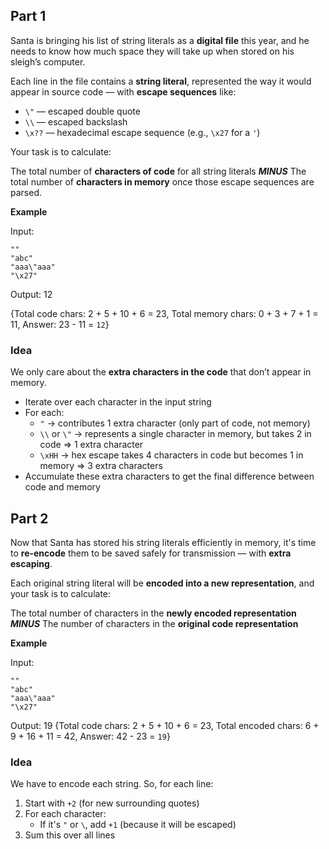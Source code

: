## Part 1

Santa is bringing his list of string literals as a **digital file** this year, and he needs to know how much space they will take up when stored on his sleigh’s computer.

Each line in the file contains a **string literal**, represented the way it would appear in source code — with **escape sequences** like:

- `\"` — escaped double quote  
- `\\` — escaped backslash  
- `\x??` — hexadecimal escape sequence (e.g., `\x27` for a `'`)

Your task is to calculate:

The total number of **characters of code** for all string literals ***MINUS***   The total number of **characters in memory** once those escape sequences are parsed.

**Example**

Input:
```
""
"abc"
"aaa\"aaa"
"\x27"
```
Output: 12 

{Total code chars: 2 + 5 + 10 + 6 = 23, Total memory chars: 0 + 3 + 7 + 1 = 11, Answer: 23 - 11 = `12`}

### Idea

We only care about the **extra characters in the code** that don’t appear in memory.

- Iterate over each character in the input string
- For each:
  - `"` → contributes 1 extra character (only part of code, not memory)
  - `\\` or `\"` → represents a single character in memory, but takes 2 in code ⇒ 1 extra character
  - `\xHH` → hex escape takes 4 characters in code but becomes 1 in memory ⇒ 3 extra characters
- Accumulate these extra characters to get the final difference between code and memory

## Part 2

Now that Santa has stored his string literals efficiently in memory, it's time to **re-encode** them to be saved safely for transmission — with **extra escaping**.

Each original string literal will be **encoded into a new representation**, and your task is to calculate:

The total number of characters in the **newly encoded representation**  ***MINUS*** The number of characters in the **original code representation**

**Example**

Input:
```
""
"abc"
"aaa\"aaa"
"\x27"
```
Output: 19 
{Total code chars: 2 + 5 + 10 + 6 = 23, Total encoded chars: 6 + 9 + 16 + 11 = 42, Answer: 42 - 23 = `19`}

### Idea

We have to encode each string. So, for each line:

1. Start with `+2` (for new surrounding quotes)
2. For each character:
   - If it's `"` or `\`, add `+1` (because it will be escaped)
3. Sum this over all lines